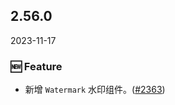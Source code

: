 ## 2.56.0

2023-11-17

### 🆕 Feature

- 新增 `Watermark` 水印组件。([#2363](https://github.com/arco-design/arco-design/pull/2363))
